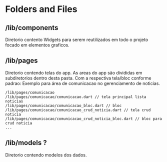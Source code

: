# Folders and Files

## /lib/components
Diretorio contento Widgets para serem reutilizados em todo o projeto focado em elementos graficos.

## /lib/pages
Diretorio contendo telas do app. As areas do app são divididas em subdiretorios dentro desta pasta. Com a respectiva tela/bloc conforme padrao:
Exemplo para área de comunicacao no gerenciamento de noticias.
~~~
/lib/pages/comunicacao
/lib/pages/comunicacao/comunicacao.dart // tela principal lista noticias
/lib/pages/comunicacao/comunicacao_bloc.dart // bloc
/lib/pages/comunicacao/comunicacao_crud_noticia.dart // tela crud noticia
/lib/pages/comunicacao/comunicacao_crud_noticia_bloc.dart // bloc para crud noticia
...
~~~

## /lib/models ?
Diretorio contendo modelos dos dados.
